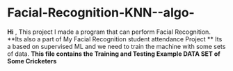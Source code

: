# Facial-Recognition-KNN--algo-
**Hi** , This project I made a program that can perform Facial Recognition. 
**Its also a part of My Facial Recognition student attendance Project ** 
Its a based on supervised ML and we need to train the machine with some sets of data. 
**This file contains the Training and Testing Example DATA SET of  Some Cricketers**

